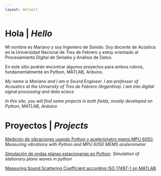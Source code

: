 ```yaml
---
layout: default
---
```

# Hola | _Hello_

Mi nombre es Mariano y soy Ingeniero de Sonido. Soy docente de Acústica en la Universidad Nacional de Tres de Febrero y estoy orientado al Procesamiento Digital de Señales y Análisis de Datos.

En este sitio podrán encontrar algunos proyectos para ambos rubros, fundamentalmente en Python, MATLAB, Arduino. 

_My name is Mariano and I am a Sound Engineer. I am professor of Acoustics at the University of Tres de Febrero (Argentina). I am into digital signal processing and data sciece_

_In this site, you will find some projects in both fields, mostly developed on Python, MATLAB, Arduino_

# Proyectos | _Projects_



[Medición de vibraciones usando Python y acelerómetro mems MPU 6050](http://marouxet.github.io/vibPythonMPU).
_Measuring vibrations with Python and MPU 6050 MEMS acelerometer_



[Simulación de ondas planas estacionarias en Python](http://marouxet.github.io/estacionarias).
_Simulation of stationary plane waves in python_



[Measuring Sound Scattering Coefficient according ISO 17497-1 on MATLAB](http://marouxet.github.io/tesis)
